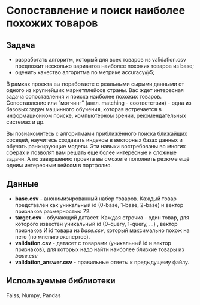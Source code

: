 # Cопоставление и поиск наиболее похожих товаров
## Задача 
- разработать алгоритм, который для всех товаров из validation.csv предложит несколько вариантов наиболее похожих товаров из base; <br>
- оценить качество алгоритма по метрике accuracy@5;<br>

В рамках проекта вы поработаете с реальными сырыми данными от одного из крупнейших маркетплейсов страны. Вас ждет интересная задача сопоставления и поиска наиболее похожих товаров. Сопоставление или “мэтчинг” (англ. matching - соответствия) - одна из базовых задач машинного обучения, которая встречается в информационном поиске, компьютерном зрении, рекомендательных системах и др. <br>

Вы познакомитесь с алгоритмами приближённого поиска ближайщих соседей, научитесь создавать индексы в векторных базах данных и обучать ранжирующие модели. Эти навыки востребованы во многих сферах и позволят вам решать еще более интересные и сложные задачи. А по завершению проекта вы сможете пополнить резюме ещё одним интересным кейсом в портфолио. <br>

## Данные
- **base.csv** - анонимизированный набор товаров. Каждый товар представлен как уникальный id (0-base, 1-base, 2-base) и вектор признаков размерностью 72.
- **target.csv** - обучающий датасет. Каждая строчка - один товар, для которого известен уникальный id (0-query, 1-query, …) , вектор признаков И id товара из *base.csv*, который максимально похож на него (по мнению экспертов).
- **validation.csv** - датасет с товарами (уникальный id и вектор признаков), для которых надо найти наиболее близкие товары из *base.csv*
- **validation_answer.csv** - правильные ответы к предыдущему файлу.

## Используемые библиотеки
Faiss, Numpy, Pandas 
